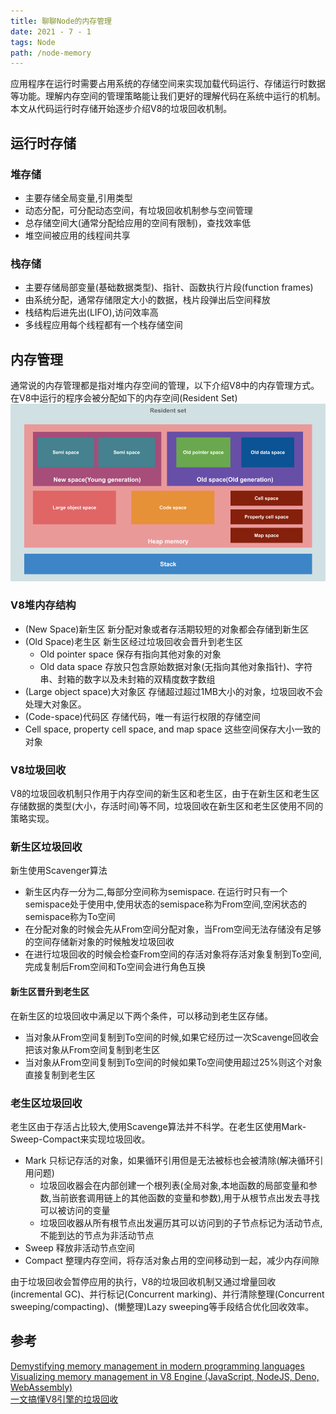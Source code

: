 ```yaml
---
title: 聊聊Node的内存管理
date: 2021 - 7 - 1  
tags: Node
path: /node-memory
---
```


应用程序在运行时需要占用系统的存储空间来实现加载代码运行、存储运行时数据等功能。理解内存空间的管理策略能让我们更好的理解代码在系统中运行的机制。本文从代码运行时存储开始逐步介绍V8的垃圾回收机制。

## 运行时存储
### 堆存储
* 主要存储全局变量,引用类型
* 动态分配，可分配动态空间，有垃圾回收机制参与空间管理
* 总存储空间大(通常分配给应用的空间有限制)，查找效率低
* 堆空间被应用的线程间共享

### 栈存储
* 主要存储局部变量(基础数据类型)、指针、函数执行片段(function frames)
* 由系统分配，通常存储限定大小的数据，栈片段弹出后空间释放
* 栈结构后进先出(LIFO),访问效率高
* 多线程应用每个线程都有一个栈存储空间

## 内存管理
通常说的内存管理都是指对堆内存空间的管理，以下介绍V8中的内存管理方式。  
在V8中运行的程序会被分配如下的内存空间(Resident Set)
![V8内存结构](./NodeMemory/V8.png)  

### V8堆内存结构

* (New Space)新生区
新分配对象或者存活期较短的对象都会存储到新生区
* (Old Space)老生区
新生区经过垃圾回收会晋升到老生区
  * Old pointer space 保存有指向其他对象的对象
  * Old data space 存放只包含原始数据对象(无指向其他对象指针)、字符串、封箱的数字以及未封箱的双精度数字数组
* (Large object space)大对象区
存储超过超过1MB大小的对象，垃圾回收不会处理大对象区。
* (Code-space)代码区
存储代码，唯一有运行权限的存储空间
* Cell space, property cell space, and map space
这些空间保存大小一致的对象

### V8垃圾回收
V8的垃圾回收机制只作用于内存空间的新生区和老生区，由于在新生区和老生区存储数据的类型(大小，存活时间)等不同，垃圾回收在新生区和老生区使用不同的策略实现。
### 新生区垃圾回收
新生使用Scavenger算法
* 新生区内存一分为二,每部分空间称为semispace. 在运行时只有一个semispace处于使用中,使用状态的semispace称为From空间,空闲状态的semispace称为To空间
* 在分配对象的时候会先从From空间分配对象，当From空间无法存储没有足够的空间存储新对象的时候触发垃圾回收
* 在进行垃圾回收的时候会检查From空间的存活对象将存活对象复制到To空间,完成复制后From空间和To空间会进行角色互换

#### 新生区晋升到老生区
在新生区的垃圾回收中满足以下两个条件，可以移动到老生区存储。
* 当对象从From空间复制到To空间的时候,如果它经历过一次Scavenge回收会把该对象从From空间复制到老生区
* 当对象从From空间复制到To空间的时候如果To空间使用超过25%则这个对象直接复制到老生区

### 老生区垃圾回收
老生区由于存活占比较大,使用Scavenge算法并不科学。在老生区使用Mark-Sweep-Compact来实现垃圾回收。
* Mark
只标记存活的对象，如果循环引用但是无法被标也会被清除(解决循环引用问题)
  * 垃圾回收器会在内部创建一个根列表(全局对象,本地函数的局部变量和参数,当前嵌套调用链上的其他函数的变量和参数),用于从根节点出发去寻找可以被访问的变量
  * 垃圾回收器从所有根节点出发遍历其可以访问到的子节点标记为活动节点,不能到达的节点为非活动节点
* Sweep 释放非活动节点空间
* Compact 整理内存空间，将存活对象占用的空间移动到一起，减少内存间隙  

由于垃圾回收会暂停应用的执行，V8的垃圾回收机制又通过增量回收(incremental GC)、并行标记(Concurrent marking)、并行清除整理(Concurrent sweeping/compacting)、(懒整理)Lazy sweeping等手段结合优化回收效率。  

## 参考
[Demystifying memory management in modern programming languages](https://deepu.tech/memory-management-in-programming/)  
[Visualizing memory management in V8 Engine (JavaScript, NodeJS, Deno, WebAssembly)](https://deepu.tech/memory-management-in-v8/)  
[一文搞懂V8引擎的垃圾回收](https://juejin.cn/post/6844904016325902344)
